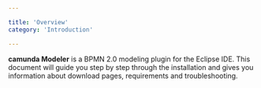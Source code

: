 ```yaml
---

title: 'Overview'
category: 'Introduction'

---
```


__camunda Modeler__ is a BPMN 2.0 modeling plugin for the Eclipse IDE. This document will guide you step by step through the installation and gives you information about download pages, requirements and troubleshooting. 
